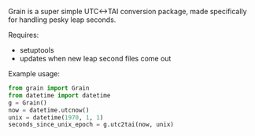 Grain is a super simple UTC<->TAI conversion package, made specifically for handling pesky leap seconds.

Requires:
 * setuptools
 * updates when new leap second files come out

Example usage:
```python
from grain import Grain
from datetime import datetime
g = Grain()
now = datetime.utcnow()
unix = datetime(1970, 1, 1)
seconds_since_unix_epoch = g.utc2tai(now, unix)
```
